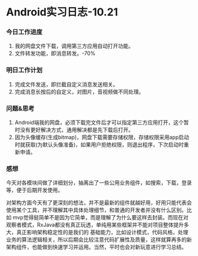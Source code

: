 # Android实习日志-10.21

### 今日工作进度

1. 我的网盘文件下载，调用第三方应用自动打开功能。
2. 文件转发功能，即消息转发。-70%

### 明日工作计划

1. 完成文件发送，即拦截自定义消息发送相关。
2. 完成消息长按后的自定义，对图片，音视频做不同处理。

### 问题&思考

1. Android端我的网盘，必须下载完文件后才可以指定第三方应用打开，这个暂时没有更好解决方式，通用解决都是先下载后打开。
2. 因为头像缓存(生成bitmap)，网盘下载需要存储权限，存储权限采用app启动时就获取(为默认头像准备)，如果用户拒绝权限，则退出程序，下次启动时重新申请。

### 感想

今天对各模块间做了详细划分，抽离出了一些公用业务组件，如搜索，下载，登录等，便于后期开发使用。

对架构方面今天有了更深刻的想法，并不是最新的组件就越好用，好用只能代表会使用某个工具，并不理解其中具体处理细节，和普通的开发者并没有什么区别。比如 mvp觉得挺简单不是因为它简单，而是理解了为什么要这样去封装。而现在对观察者模式，RxJava都没有真正玩透，单纯用某些框架并不能对项目整体提升多大，真正影响架构稳定性的是我们的 基础能力，比如设计模式，代码风格，处理业务的算法逻辑相关，所以后期会比较注意代码扩展性及质量，这样就算再多的新架构组件，也能做到快速学习并运用。当然，平时也会对新玩意进行学习总结。